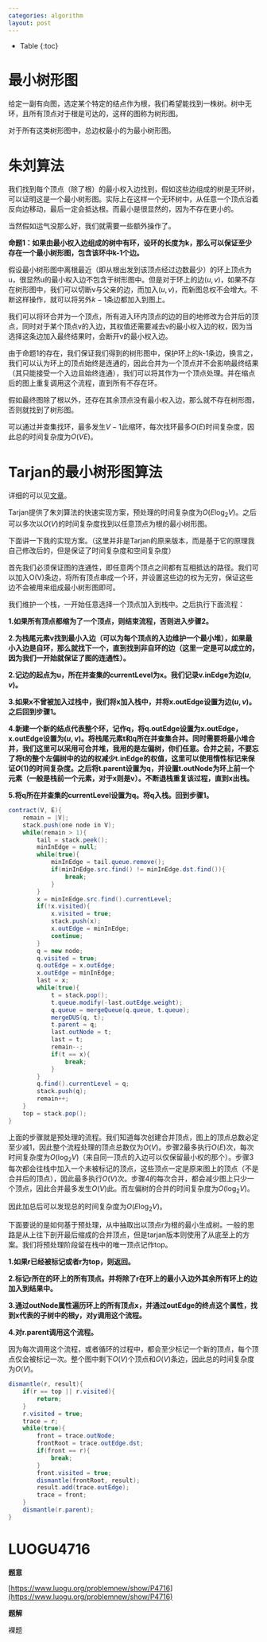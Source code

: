 ```yaml
---
categories: algorithm
layout: post
---
```


- Table
{:toc}
# 最小树形图

给定一副有向图，选定某个特定的结点作为根，我们希望能找到一株树。树中无环，且所有顶点对于根是可达的，这样的图称为树形图。

对于所有这类树形图中，总边权最小的为最小树形图。

# 朱刘算法

我们找到每个顶点（除了根）的最小权入边找到，假如这些边组成的树是无环树，可以证明这是一个最小树形图。实际上在这样一个无环树中，从任意一个顶点沿着反向边移动，最后一定会抵达根。而最小是很显然的，因为不存在更小的。

当然假如运气没那么好，我们就需要一些额外操作了。

**命题1：如果由最小权入边组成的树中有环，设环的长度为k，那么可以保证至少存在一个最小树形图，包含该环中k-1个边。**

假设最小树形图中离根最近（即从根出发到该顶点经过边数最少）的环上顶点为u，很显然u的最小权入边不包含于树形图中。但是对于环上的边$(u,v)$，如果不存在树形图中，我们可以切断v与父亲的边，而加入$(u,v)$，而新图总权不会增大。不断这样操作，就可以将另外$k-1$条边都加入到图上。

我们可以将环合并为一个顶点，所有进入环内顶点的边的目的地修改为合并后的顶点，同时对于某个顶点v的入边，其权值还需要减去v的最小权入边的权，因为当选择这条边加入最终结果时，会断开v的最小权入边。

由于命题1的存在，我们保证我们得到的树形图中，保护环上的k-1条边，换言之，我们可以认为环上的顶点始终是连通的，因此合并为一个顶点并不会影响最终结果（其只能接受一个入边且始终连通），我们可以将其作为一个顶点处理。并在缩点后的图上重复调用这个流程，直到所有不存在环。

假如最终图除了根以外，还存在其余顶点没有最小权入边，那么就不存在树形图，否则就找到了树形图。

可以通过并查集找环，最多发生$V-1$此缩环，每次找环最多$O(E)$时间复杂度，因此总的时间复杂度为$O(VE)$。

# Tarjan的最小树形图算法

详细的可以见[文章](http://citeseerx.ist.psu.edu/viewdoc/download;jsessionid=0EBCB45B7531F2F741045E5C7452754E?doi=10.1.1.402.8171&rep=rep1&type=pdf)。

Tarjan提供了朱刘算法的快速实现方案，预处理的时间复杂度为$O(E\log_2V)$。之后可以多次以$O(V)$的时间复杂度找到以任意顶点为根的最小树形图。

下面讲一下我的实现方案。（这里并非是Tarjan的原来版本，而是基于它的原理我自己修改后的，但是保证了时间复杂度和空间复杂度）

首先我们必须保证图的连通性，即任意两个顶点之间都有互相抵达的路径。我们可以加入O(V)条边，将所有顶点串成一个环，并设置这些边的权为无穷，保证这些边不会被用来组成最小树形图即可。

我们维护一个栈，一开始任意选择一个顶点加入到栈中。之后执行下面流程：

**1.如果所有顶点都缩为了一个顶点，则结束流程，否则进入步骤2。**

**2.为栈尾元素v找到最小入边（可以为每个顶点的入边维护一个最小堆），如果最小入边是自环，那么就找下一个，直到找到非自环的边（这里一定是可以成立的，因为我们一开始就保证了图的连通性）。**

**2.记边的起点为u，所在并查集的currentLevel为x。我们记录v.inEdge为边$(u,v)$。**

**3.如果x不曾被加入过栈中，我们将x加入栈中，并将x.outEdge设置为边$(u,v)$。之后回到步骤1。**

**4.新建一个新的结点代表整个环，记作q，将q.outEdge设置为x.outEdge，x.outEdge设置为$(u,v)$。将栈尾元素t和q所在并查集合并。同时需要将最小堆合并，我们这里可以采用可合并堆，我用的是左偏树，你们任意。合并之前，不要忘了将t的整个左偏树中的边的权减少t.inEdge的权值，这里可以使用惰性标记来保证$O(1)$的时间复杂度。之后将t.parent设置为q，并设置t.outNode为环上前一个元素（一般是栈前一个元素，对于x则是v）。不断退栈重复该过程，直到x出栈。**

**5.将q所在并查集的currentLevel设置为q。将q入栈。回到步骤1。**

```java
contract(V, E){
    remain = |V|;
    stack.push(one node in V);
    while(remain > 1){
        tail = stack.peek();
        minInEdge = null;
        while(true){
            minInEdge = tail.queue.remove();
            if(minInEdge.src.find() != minInEdge.dst.find()){
                break;
            }
        }
        x = minInEdge.src.find().currentLevel;
        if(!x.visited){
            x.visited = true;
            stack.push(x);
            x.outEdge = minInEdge;
            continue;
        }
        q = new node;
        q.visited = true;
        q.outEdge = x.outEdge;
        x.outEdge = minInEdge;
        last = x;
        while(true){
            t = stack.pop();
            t.queue.modify(-last.outEdge.weight);
            q.queue = mergeQueue(q.queue, t.queue);
            mergeDUS(q, t);
            t.parent = q;
            last.outNode = t;
            last = t;
            remain--;
            if(t == x){
                break;
            }
        }
        q.find().currentLevel = q;
        stack.push(q);
        remain++;
    }
    top = stack.pop();
}
```



上面的步骤就是预处理的流程。我们知道每次创建合并顶点，图上的顶点总数必定至少减1，因此整个流程处理的顶点总数仅为$O(V)$。步骤2最多执行$O(E)$次，每次时间复杂度为$O(\log_2V)$（来自同一顶点的入边可以仅保留最小权的那个）。步骤3每次都会往栈中加入一个未被标记的顶点，这些顶点一定是原来图上的顶点（不是合并后的顶点），因此最多执行$O(V)$次。步骤4的每次合并，都会减少图上只少一个顶点，因此合并最多发生$O(V)$此。而左偏树的合并的时间复杂度为$O(\log_2V)$。

因此加总后可以发现总的时间复杂度为$O(E\log_2V)$。

下面要说的是如何基于预处理，从中抽取出以顶点r为根的最小生成树。一般的思路是从上往下剖开最后缩成的合并顶点，但是tarjan版本则使用了从底至上的方案。我们将预处理阶段留在栈中的唯一顶点记作top。

**1.如果r已经被标记或者r为top，则返回。**

**2.标记r所在的环上的所有顶点。并将除了r在环上的最小入边外其余所有环上的边加入到结果中。**

**3.通过outNode属性遍历环上的所有顶点x，并通过outEdge的终点这个属性，找到x代表的子树中的根y，对y调用这个流程。**

**4.对r.parent调用这个流程。**

因为每次调用这个流程，或者循环的过程中，都会至少标记一个新的顶点，每个顶点仅会被标记一次。整个图中剩下$O(V)$个顶点和$O(V)$条边，因此总的时间复杂度为$O(V)$。

```java
dismantle(r, result){
    if(r == top || r.visited){
        return;
    }
    r.visited = true;
    trace = r;
    while(true){
        front = trace.outNode;
        frontRoot = trace.outEdge.dst;
        if(front == r){
            break;
        }
        front.visited = true;
        dismantle(frontRoot, result);
        result.add(trace.outEdge);
        trace = front;
    }
    dismantle(r.parent);
}
```

# LUOGU4716

**题意**

[https://www.luogu.org/problemnew/show/P4716](https://www.luogu.org/problemnew/show/P4716)

**题解**

裸题
